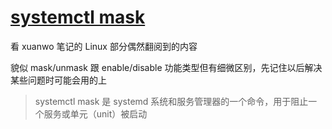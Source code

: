 # [systemctl mask](/2022/03/systemd_mask.md)

看 xuanwo 笔记的 Linux 部分偶然翻阅到的内容

貌似 mask/unmask 跟 enable/disable 功能类型但有细微区别，先记住以后解决某些问题时可能会用的上

> systemctl mask 是 systemd 系统和服务管理器的一个命令，用于阻止一个服务或单元（unit）被启动
